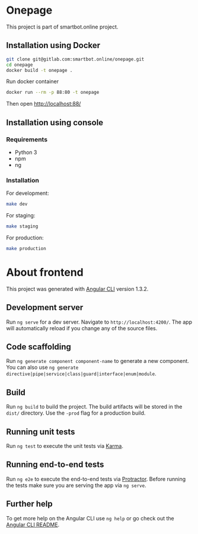 # Onepage

This project is part of smartbot.online project. 

## Installation using Docker

```bash
git clone git@gitlab.com:smartbot.online/onepage.git
cd onepage
docker build -t onepage .
```

Run docker container

```bash
docker run --rm -p 88:80 -t onepage
```

Then open [http://localhost:88/](http://localhost:88/)

## Installation using console

### Requirements

- Python 3
- npm
- ng

### Installation

For development:

```bash
make dev
```

For staging:

```bash
make staging
```

For production:

```bash
make production
```

# About frontend

This project was generated with [Angular CLI](https://github.com/angular/angular-cli) version 1.3.2.

## Development server

Run `ng serve` for a dev server. Navigate to `http://localhost:4200/`. The app will automatically reload if you change any of the source files.

## Code scaffolding

Run `ng generate component component-name` to generate a new component. You can also use `ng generate directive|pipe|service|class|guard|interface|enum|module`.

## Build

Run `ng build` to build the project. The build artifacts will be stored in the `dist/` directory. Use the `-prod` flag for a production build.

## Running unit tests

Run `ng test` to execute the unit tests via [Karma](https://karma-runner.github.io).

## Running end-to-end tests

Run `ng e2e` to execute the end-to-end tests via [Protractor](http://www.protractortest.org/).
Before running the tests make sure you are serving the app via `ng serve`.

## Further help

To get more help on the Angular CLI use `ng help` or go check out the [Angular CLI README](https://github.com/angular/angular-cli/blob/master/README.md).
